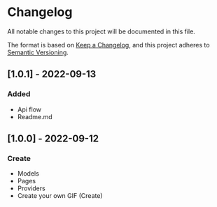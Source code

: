 # Changelog
All notable changes to this project will be documented in this file.

The format is based on [Keep a Changelog](https://keepachangelog.com/en/1.0.0/),
and this project adheres to [Semantic Versioning](https://semver.org/spec/v2.0.0.html).


## [1.0.1] - 2022-09-13
### Added
- Api flow
- Readme.md


## [1.0.0] - 2022-09-12
### Create 
- Models
- Pages
- Providers
- Create your own GIF (Create)